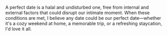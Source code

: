 A perfect date is a halal and undisturbed one, free from internal and external factors that could disrupt our intimate moment. When these conditions are met, I believe any date could be our perfect date—whether it's a cozy weekend at home, a memorable trip, or a refreshing staycation, I'd love it all.